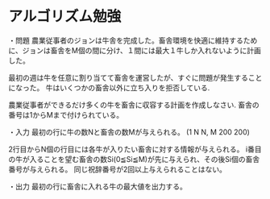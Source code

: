# アルゴリズム勉強

・問題
農業従事者のジョンは牛舎を完成した。畜舎環境を快適に維持するために、ジョンは畜舎をM個の間に分け、１間には最大１牛しか入れないように計画した。

最初の週は牛を任意に割り当てて畜舎を運営したが、すぐに問題が発生することになった。 牛はいくつかの畜舎以外に立ち入りを拒否している.

農業従事者ができるだけ多くの牛を畜舎に収容する計画を作成しなさい. 畜舎の番号は1からMまで付けられている。

・入力
最初の行に牛の数Nと畜舎の数Mが与えられる。 (1   N  N,  M   200  200)

2行目からN個の行目には各牛が入りたい畜舎に対する情報が与えられる。 i番目の牛が入ることを望む畜舎の数Si(0≦Si≦M)が先に与えられ、その後Si個の畜舎番号が与えられる。 同じ祝辞番号が2回以上与えられることはない。

・出力
最初の行に畜舎に入れる牛の最大値を出力する。
